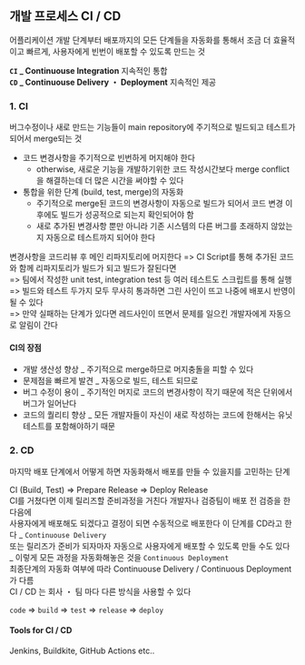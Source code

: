 ## 개발 프로세스 CI / CD

어플리케이션 개발 단계부터 배포까지의 모든 단계들을 자동화를 통해서 조금 더 효율적이고 빠르게, 사용자에게 빈번이 배포할 수 있도록 만드는 것

**`CI` \_ Continuouse Integration** 지속적인 통합  
**`CD` \_ Continuouse Delivery ・ Deployment** 지속적인 제공

### 1. CI

버그수정이나 새로 만드는 기능들이 main repository에 주기적으로 빌드되고 테스트가 되어서 merge되는 것

- 코드 변경사항을 주기적으로 빈번하게 머지해야 한다
  - otherwise, 새로운 기능을 개발하기위한 코드 작성시간보다 merge conflict을 해결하는데 더 많은 시간을 써야할 수 있다
- 통합을 위한 단계 (build, test, merge)의 자동화
  - 주기적으로 merge된 코드의 변경사항이 자동으로 빌드가 되어서 코드 변경 이후에도 빌드가 성공적으로 되는지 확인되어야 함
  - 새로 추가된 변경사항 뿐만 아니라 기존 시스템의 다른 버그를 초래하지 않았는지 자동으로 테스트까지 되어야 한다

변경사항을 코드리뷰 후 메인 리파지토리에 머지한다 => CI Script를 통해 추가된 코드와 함께 리파지토리가 빌드가 되고 빌드가 잘된다면  
=> 팀에서 작성한 unit test, integration test 등 여러 테스트도 스크립트를 통해 실행  
=> 빌드와 테스트 두가지 모두 무사히 통과하면 그린 사인이 뜨고 나중에 배포시 반영이 될 수 있다  
=> 만약 실패하는 단계가 있다면 레드사인이 뜨면서 문제를 일으킨 개발자에게 자동으로 알림이 간다

#### CI의 장점

- 개발 생산성 향상 \_ 주기적으로 merge하므로 머지충돌을 피할 수 있다
- 문제점을 빠르게 발견 \_ 자동으로 빌드, 테스트 되므로
- 버그 수정이 용이 \_ 주기적인 머지로 코드의 변경사항이 작기 때문에 적은 단위에서 버그가 일어난다
- 코드의 퀄리티 향상 \_ 모든 개발자들이 자신이 새로 작성하는 코드에 한해서는 유닛테스트를 포함해야하기 때문

### 2. CD

마지막 배포 단계에서 어떻게 하면 자동화해서 배포를 만들 수 있을지를 고민하는 단계

CI (Build, Test) => Prepare Release => Deploy Release  
CI를 거쳤다면 이제 릴리즈할 준비과정을 거친다 개발자나 검증팀이 배포 전 검증을 한 다음에  
사용자에게 배포해도 되겠다고 결정이 되면 수동적으로 배포한다 이 단계를 CD라고 한다 _ `Continuouse Delivery`  
또는 릴리즈가 준비가 되자마자 자동으로 사용자에게 배포할 수 있도록 만들 수도 있다 _ 이렇게 모든 과정을 자동화해놓은 것을 `Continuous Deployment`  
최종단계의 자동화 여부에 따라 Continuouse Delivery / Continuous Deployment 가 다름  
CI / CD 는 회사 ・ 팀 마다 다른 방식을 사용할 수 있다

`code` => `build` => `test` => `release` => `deploy`

#### Tools for CI / CD

Jenkins, Buildkite, GitHub Actions etc..
